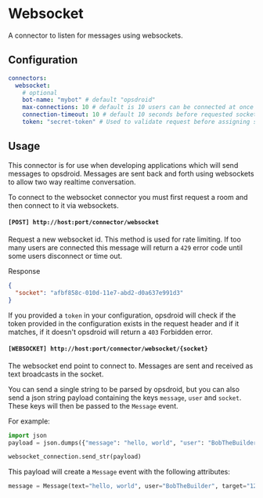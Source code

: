# Websocket

A connector to listen for messages using websockets.

## Configuration

```yaml
connectors:
  websocket:
    # optional
    bot-name: "mybot" # default "opsdroid"
    max-connections: 10 # default is 10 users can be connected at once
    connection-timeout: 10 # default 10 seconds before requested socket times out
    token: "secret-token" # Used to validate request before assigning socket
```

## Usage

This connector is for use when developing applications which will send messages to opsdroid. Messages are sent back and forth using websockets to allow two way realtime conversation.

To connect to the websocket connector you must first request a room and then connect to it via websockets.

#### `[POST] http://host:port/connector/websocket`
Request a new websocket id. This method is used for rate limiting. If too many users are connected this message will return a `429` error code until some users disconnect or time out.

Response
```json
{
  "socket": "afbf858c-010d-11e7-abd2-d0a637e991d3"
}
```

If you provided a `token` in your configuration, opsdroid will check if the token provided in the configuration exists in the request header and if it matches, if it doesn't opsdroid will return a `403` Forbidden error.

#### `[WEBSOCKET] http://host:port/connector/websocket/{socket}`
The websocket end point to connect to. Messages are sent and received as text broadcasts in the socket.

You can send a single string to be parsed by opsdroid, but you can also send a json string payload containing the keys `message`, `user` and `socket`. These keys will then be passed to the `Message` event.

For example:

```python
import json
payload = json.dumps({"message": "hello, world", "user": "BobTheBuilder", "socket": "123"})

websocket_connection.send_str(payload)
```

This payload will create a `Message` event with the following attributes:

```python
message = Message(text="hello, world", user="BobTheBuilder", target="123")
```